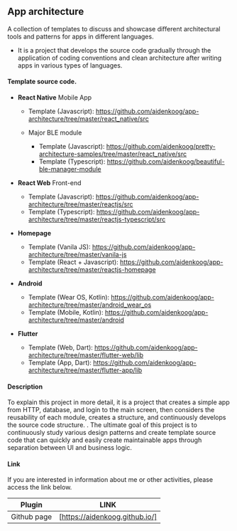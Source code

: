 ## App architecture

A collection of templates to discuss and showcase different architectural tools and patterns for apps in different languages.

- It is a project that develops the source code gradually through the application of coding conventions and clean architecture after writing apps in various types of languages.

#### Template source code.

- **React Native** Mobile App

  - Template (Javascript): https://github.com/aidenkoog/app-architecture/tree/master/react_native/src

  - Major BLE module

    - Template (Javascript): https://github.com/aidenkoog/pretty-architecture-samples/tree/master/react_native/src
    - Template (Typescript): https://github.com/aidenkoog/beautiful-ble-manager-module

- **React Web** Front-end

  - Template (Javascript): https://github.com/aidenkoog/app-architecture/tree/master/reactjs/src
  - Template (Typescript): https://github.com/aidenkoog/app-architecture/tree/master/reactjs-typescript/src

- **Homepage**

  - Template (Vanila JS): https://github.com/aidenkoog/app-architecture/tree/master/vanila-js
  - Template (React + Javascript): https://github.com/aidenkoog/app-architecture/tree/master/reactjs-homepage

- **Android**

  - Template (Wear OS, Kotlin): https://github.com/aidenkoog/app-architecture/tree/master/android_wear_os
  - Template (Mobile, Kotlin): https://github.com/aidenkoog/app-architecture/tree/master/android

- **Flutter**

  - Template (Web, Dart): https://github.com/aidenkoog/app-architecture/tree/master/flutter-web/lib
  - Template (App, Dart): https://github.com/aidenkoog/app-architecture/tree/master/flutter-app/lib

#### Description

To explain this project in more detail, it is a project that creates a simple app from HTTP, database, and login to the main screen, then considers the reusability of each module, creates a structure, and continuously develops the source code structure. .
The ultimate goal of this project is to continuously study various design patterns and create template source code that can quickly and easily create maintainable apps through separation between UI and business logic.

#### Link

If you are interested in information about me or other activities, please access the link below.

| Plugin      | LINK                           |
| ----------- | ------------------------------ |
| Github page | [https://aidenkoog.github.io/] |
